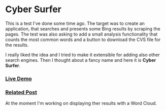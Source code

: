 # Cyber Surfer

This is a test I've done some time ago. The target was to create an application, that searches and presents some Bing results by scraping the pages.
The test was also asking to add a small analysis functionality that counts the most common words and a button to download the CVS file for the results.

I really liked the idea and I tried to make it extensible for adding also other search engines. Then I thought about a fancy name and here it is **Cyber Surfer**.

### [Live Demo](http://core.cyberzenno.com/cyber-surfer/)
### [Related Post](https://cyberzenno.wordpress.com/2017/01/31/cyber-surfer/)

At the moment I'm working on displaying ther results with a Word Cloud.
